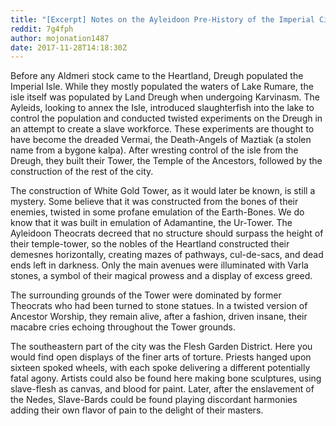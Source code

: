```yaml
---
title: "[Excerpt] Notes on the Ayleidoon Pre-History of the Imperial City"
reddit: 7g4fph
author: mojonation1487
date: 2017-11-28T14:18:30Z
---
```


Before any Aldmeri stock came to the Heartland, Dreugh populated the Imperial Isle. While they mostly populated the waters of Lake Rumare, the isle itself was populated by Land Dreugh when undergoing Karvinasm. The Ayleids, looking to annex the Isle, introduced slaughterfish into the lake to control the population and conducted twisted experiments on the Dreugh in an attempt to create a slave workforce. These experiments are thought to have become the dreaded Vermai, the Death-Angels of Maztiak (a stolen name from a bygone kalpa). After wresting control of the isle from the Dreugh, they built their Tower, the Temple of the Ancestors, followed by the construction of the rest of the city.

The construction of White Gold Tower, as it would later be known, is still a mystery. Some believe that it was constructed from the bones of their enemies, twisted in some profane emulation of the Earth-Bones. We do know that it was built in emulation of Adamantine, the Ur-Tower. The Ayleidoon Theocrats decreed that no structure should surpass the height of their temple-tower, so the nobles of the Heartland constructed their demesnes horizontally, creating mazes of pathways, cul-de-sacs, and dead ends left in darkness. Only the main avenues were illuminated with Varla stones, a symbol of their magical prowess and a display of excess greed. 

The surrounding grounds of the Tower were dominated by former Theocrats who had been turned to stone statues. In a twisted version of Ancestor Worship, they remain alive, after a fashion, driven insane, their macabre cries echoing throughout the Tower grounds. 

The southeastern part of the city was the Flesh Garden District. Here you would find open displays of the finer arts of torture. Priests hanged upon sixteen spoked wheels, with each spoke delivering a different potentially fatal agony. Artists could also be found here making bone sculptures, using slave-flesh as canvas, and blood for paint. Later, after the enslavement of the Nedes, Slave-Bards could be found playing discordant harmonies adding their own flavor of pain to the delight of their masters. 

